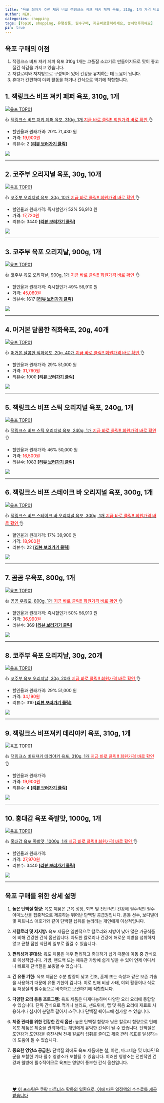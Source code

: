 ```yaml
---
title: "육포 최저가 추천 제품 비교 잭링크스 비프 져키 페퍼 육포, 310g, 1개 가격 비교 최저가장점"
author: NEO.
categories: shopping
tags: [Top10, shopping, 유행상품, 필수구매, 지금바로클릭하세요, 놓치면후회해요]
pin: true
---
```

## 육포 구매의 이점
1. 잭링크스 비프 져키 페퍼 육포 310g 1개는 고품질 소고기로 만들어지므로 맛이 좋고 질긴 식감을 가지고 있습니다.
2. 저칼로리와 저지방으로 구성되어 있어 건강을 유지하는 데 도움이 됩니다.
3. 휴대가 간편하여 야외 활동을 하거나 간식으로 먹기에 적합합니다.

   

## 1. 잭링크스 비프 져키 페퍼 육포, 310g, 1개

[![육포 TOP01](https://thumbnail10.coupangcdn.com/thumbnails/remote/490x490ex/image/retail/images/9087612011128057-5e33fd9f-dab4-4677-abf0-cc1cb4c88604.jpg)](https://link.coupang.com/re/AFFSDP?lptag=AF3617701&subid=GithubCoopas&pageKey=2275708269&traceid=V0-153&itemId=3905011288&vendorItemId=71889584799)


👍 [잭링크스 비프 져키 페퍼 육포, 310g, 1개 <font color=red> 지금 바로 클릭!! 회원가격 바로 확인 </font> ](https://link.coupang.com/re/AFFSDP?lptag=AF3617701&subid=GithubCoopas&pageKey=2275708269&traceid=V0-153&itemId=3905011288&vendorItemId=71889584799) 👌 


- 할인율과 원래가격: 20%  71,430   원
- 가격: <span style='color:red'>19,900원</span>
- 리뷰수: 2  [**[리뷰 보러가기 클릭]**](https://link.coupang.com/re/AFFSDP?lptag=AF3617701&subid=GithubCoopas&pageKey=2275708269&traceid=V0-153&itemId=3905011288&vendorItemId=71889584799)

[![](/discount_price.png)](https://link.coupang.com/re/AFFSDP?lptag=AF3617701&subid=GithubCoopas&pageKey=2275708269&traceid=V0-153&itemId=3905011288&vendorItemId=71889584799)

---


   

## 2. 코주부 오리지널 육포, 30g, 10개

[![육포 TOP01](https://thumbnail8.coupangcdn.com/thumbnails/remote/490x490ex/image/retail/images/1325800870030235-2caada11-1b9f-42cc-805d-40ff94d56171.jpg)](https://link.coupang.com/re/AFFSDP?lptag=AF3617701&subid=GithubCoopas&pageKey=27812688&traceid=V0-153&itemId=2472280852&vendorItemId=70465669047)


👍 [코주부 오리지널 육포, 30g, 10개 <font color=red> 지금 바로 클릭!! 회원가격 바로 확인 </font> ](https://link.coupang.com/re/AFFSDP?lptag=AF3617701&subid=GithubCoopas&pageKey=27812688&traceid=V0-153&itemId=2472280852&vendorItemId=70465669047) 👌 


- 할인율과 원래가격: 즉시할인가 52%  56,910   원
- 가격: <span style='color:red'>17,720원</span>
- 리뷰수: 3440  [**[리뷰 보러가기 클릭]**](https://link.coupang.com/re/AFFSDP?lptag=AF3617701&subid=GithubCoopas&pageKey=27812688&traceid=V0-153&itemId=2472280852&vendorItemId=70465669047)

[![](/discount_price.png)](https://link.coupang.com/re/AFFSDP?lptag=AF3617701&subid=GithubCoopas&pageKey=27812688&traceid=V0-153&itemId=2472280852&vendorItemId=70465669047)

---


   

## 3. 코주부 육포 오리지날, 900g, 1개

[![육포 TOP01](https://thumbnail6.coupangcdn.com/thumbnails/remote/490x490ex/image/retail/images/2975056914260594-90975327-311c-443b-bb0e-68d19c756d62.jpg)](https://link.coupang.com/re/AFFSDP?lptag=AF3617701&subid=GithubCoopas&pageKey=27812688&traceid=V0-153&itemId=110891748&vendorItemId=3217249902)


👍 [코주부 육포 오리지날, 900g, 1개 <font color=red> 지금 바로 클릭!! 회원가격 바로 확인 </font> ](https://link.coupang.com/re/AFFSDP?lptag=AF3617701&subid=GithubCoopas&pageKey=27812688&traceid=V0-153&itemId=110891748&vendorItemId=3217249902) 👌 


- 할인율과 원래가격: 즉시할인가 49%  56,910   원
- 가격: <span style='color:red'>45,060원</span>
- 리뷰수: 1617  [**[리뷰 보러가기 클릭]**](https://link.coupang.com/re/AFFSDP?lptag=AF3617701&subid=GithubCoopas&pageKey=27812688&traceid=V0-153&itemId=110891748&vendorItemId=3217249902)

[![](/discount_price.png)](https://link.coupang.com/re/AFFSDP?lptag=AF3617701&subid=GithubCoopas&pageKey=27812688&traceid=V0-153&itemId=110891748&vendorItemId=3217249902)

---


   

## 4. 머거본 달콤한 직화육포, 20g, 40개

[![육포 TOP01](https://thumbnail6.coupangcdn.com/thumbnails/remote/490x490ex/image/retail/images/487ccdfc-eb22-4dfb-82d3-640745a1bf8e6176478368186971212.png)](https://link.coupang.com/re/AFFSDP?lptag=AF3617701&subid=GithubCoopas&pageKey=71338820&traceid=V0-153&itemId=18172816067&vendorItemId=85322107560)


👍 [머거본 달콤한 직화육포, 20g, 40개 <font color=red> 지금 바로 클릭!! 회원가격 바로 확인 </font> ](https://link.coupang.com/re/AFFSDP?lptag=AF3617701&subid=GithubCoopas&pageKey=71338820&traceid=V0-153&itemId=18172816067&vendorItemId=85322107560) 👌 


- 할인율과 원래가격: 29%  51,000   원
- 가격: <span style='color:red'>31,760원</span>
- 리뷰수: 1000  [**[리뷰 보러가기 클릭]**](https://link.coupang.com/re/AFFSDP?lptag=AF3617701&subid=GithubCoopas&pageKey=71338820&traceid=V0-153&itemId=18172816067&vendorItemId=85322107560)

[![](/discount_price.png)](https://link.coupang.com/re/AFFSDP?lptag=AF3617701&subid=GithubCoopas&pageKey=71338820&traceid=V0-153&itemId=18172816067&vendorItemId=85322107560)

---


   

## 5. 잭링크스 비프 스틱 오리지널 육포, 240g, 1개

[![육포 TOP01](https://thumbnail6.coupangcdn.com/thumbnails/remote/490x490ex/image/retail/images/8229655201492206-4fb6286f-5190-4ceb-aeb1-6e2c7615f0b6.jpg)](https://link.coupang.com/re/AFFSDP?lptag=AF3617701&subid=GithubCoopas&pageKey=2275708271&traceid=V0-153&itemId=3905011293&vendorItemId=71889584820)


👍 [잭링크스 비프 스틱 오리지널 육포, 240g, 1개 <font color=red> 지금 바로 클릭!! 회원가격 바로 확인 </font> ](https://link.coupang.com/re/AFFSDP?lptag=AF3617701&subid=GithubCoopas&pageKey=2275708271&traceid=V0-153&itemId=3905011293&vendorItemId=71889584820) 👌 


- 할인율과 원래가격: 46%  50,000   원
- 가격: <span style='color:red'>16,500원</span>
- 리뷰수: 1083  [**[리뷰 보러가기 클릭]**](https://link.coupang.com/re/AFFSDP?lptag=AF3617701&subid=GithubCoopas&pageKey=2275708271&traceid=V0-153&itemId=3905011293&vendorItemId=71889584820)

[![](/discount_price.png)](https://link.coupang.com/re/AFFSDP?lptag=AF3617701&subid=GithubCoopas&pageKey=2275708271&traceid=V0-153&itemId=3905011293&vendorItemId=71889584820)

---


   

## 6. 잭링크스 비프 스테이크 바 오리지널 육포, 300g, 1개

[![육포 TOP01](https://thumbnail8.coupangcdn.com/thumbnails/remote/490x490ex/image/retail/images/5043897959563699-4cd384f6-c4fc-45e2-9354-670e87dc7abe.jpeg)](https://link.coupang.com/re/AFFSDP?lptag=AF3617701&subid=GithubCoopas&pageKey=6640542126&traceid=V0-153&itemId=15178641468&vendorItemId=82399929469)


👍 [잭링크스 비프 스테이크 바 오리지널 육포, 300g, 1개 <font color=red> 지금 바로 클릭!! 회원가격 바로 확인 </font> ](https://link.coupang.com/re/AFFSDP?lptag=AF3617701&subid=GithubCoopas&pageKey=6640542126&traceid=V0-153&itemId=15178641468&vendorItemId=82399929469) 👌 


- 할인율과 원래가격: 17%  39,900   원
- 가격: <span style='color:red'>18,900원</span>
- 리뷰수: 22  [**[리뷰 보러가기 클릭]**](https://link.coupang.com/re/AFFSDP?lptag=AF3617701&subid=GithubCoopas&pageKey=6640542126&traceid=V0-153&itemId=15178641468&vendorItemId=82399929469)

[![](/discount_price.png)](https://link.coupang.com/re/AFFSDP?lptag=AF3617701&subid=GithubCoopas&pageKey=6640542126&traceid=V0-153&itemId=15178641468&vendorItemId=82399929469)

---


   

## 7. 곰곰 우육포, 800g, 1개

[![육포 TOP01](https://thumbnail7.coupangcdn.com/thumbnails/remote/490x490ex/image/retail/images/3404906671634808-141504d2-f49f-44d8-9de2-a0cda83e7199.jpg)](https://link.coupang.com/re/AFFSDP?lptag=AF3617701&subid=GithubCoopas&pageKey=200641055&traceid=V0-153&itemId=538449039&vendorItemId=4407166912)


👍 [곰곰 우육포, 800g, 1개 <font color=red> 지금 바로 클릭!! 회원가격 바로 확인 </font> ](https://link.coupang.com/re/AFFSDP?lptag=AF3617701&subid=GithubCoopas&pageKey=200641055&traceid=V0-153&itemId=538449039&vendorItemId=4407166912) 👌 


- 할인율과 원래가격: 즉시할인가 50%  56,910   원
- 가격: <span style='color:red'>36,990원</span>
- 리뷰수: 369  [**[리뷰 보러가기 클릭]**](https://link.coupang.com/re/AFFSDP?lptag=AF3617701&subid=GithubCoopas&pageKey=200641055&traceid=V0-153&itemId=538449039&vendorItemId=4407166912)

[![](/discount_price.png)](https://link.coupang.com/re/AFFSDP?lptag=AF3617701&subid=GithubCoopas&pageKey=200641055&traceid=V0-153&itemId=538449039&vendorItemId=4407166912)

---


   

## 8. 코주부 육포 오리지날, 30g, 20개

[![육포 TOP01](https://thumbnail7.coupangcdn.com/thumbnails/remote/490x490ex/image/retail/images/386e28f4-47f7-4d23-9f0b-5c434407293d4942645711295280257.png)](https://link.coupang.com/re/AFFSDP?lptag=AF3617701&subid=GithubCoopas&pageKey=27812688&traceid=V0-153&itemId=18172760910&vendorItemId=85322055072)


👍 [코주부 육포 오리지날, 30g, 20개 <font color=red> 지금 바로 클릭!! 회원가격 바로 확인 </font> ](https://link.coupang.com/re/AFFSDP?lptag=AF3617701&subid=GithubCoopas&pageKey=27812688&traceid=V0-153&itemId=18172760910&vendorItemId=85322055072) 👌 


- 할인율과 원래가격: 29%  51,000   원
- 가격: <span style='color:red'>34,190원</span>
- 리뷰수: 310  [**[리뷰 보러가기 클릭]**](https://link.coupang.com/re/AFFSDP?lptag=AF3617701&subid=GithubCoopas&pageKey=27812688&traceid=V0-153&itemId=18172760910&vendorItemId=85322055072)

[![](/discount_price.png)](https://link.coupang.com/re/AFFSDP?lptag=AF3617701&subid=GithubCoopas&pageKey=27812688&traceid=V0-153&itemId=18172760910&vendorItemId=85322055072)

---


   

## 9. 잭링크스 비프져키 데리야키 육포, 310g, 1개

[![육포 TOP01](https://thumbnail10.coupangcdn.com/thumbnails/remote/490x490ex/image/retail/images/4794061930978408-14f4b59a-1592-40dd-b209-75a28fa41f38.jpg)](https://link.coupang.com/re/AFFSDP?lptag=AF3617701&subid=GithubCoopas&pageKey=6640542530&traceid=V0-153&itemId=15178642801&vendorItemId=82399930741)


👍 [잭링크스 비프져키 데리야키 육포, 310g, 1개 <font color=red> 지금 바로 클릭!! 회원가격 바로 확인 </font> ](https://link.coupang.com/re/AFFSDP?lptag=AF3617701&subid=GithubCoopas&pageKey=6640542530&traceid=V0-153&itemId=15178642801&vendorItemId=82399930741) 👌 


- 할인율과 원래가격: 
- 가격: <span style='color:red'>19,900원</span>
- 리뷰수: 4  [**[리뷰 보러가기 클릭]**](https://link.coupang.com/re/AFFSDP?lptag=AF3617701&subid=GithubCoopas&pageKey=6640542530&traceid=V0-153&itemId=15178642801&vendorItemId=82399930741)

[![](/discount_price.png)](https://link.coupang.com/re/AFFSDP?lptag=AF3617701&subid=GithubCoopas&pageKey=6640542530&traceid=V0-153&itemId=15178642801&vendorItemId=82399930741)

---


   

## 10. 홍대감 육포 족발맛, 1000g, 1개

[![육포 TOP01](https://thumbnail10.coupangcdn.com/thumbnails/remote/490x490ex/image/retail/images/15090364990950-eb4596a9-9bf9-47f0-a10d-b06d03411ce6.jpg)](https://link.coupang.com/re/AFFSDP?lptag=AF3617701&subid=GithubCoopas&pageKey=199372054&traceid=V0-153&itemId=577191863&vendorItemId=4513802975)


👍 [홍대감 육포 족발맛, 1000g, 1개 <font color=red> 지금 바로 클릭!! 회원가격 바로 확인 </font> ](https://link.coupang.com/re/AFFSDP?lptag=AF3617701&subid=GithubCoopas&pageKey=199372054&traceid=V0-153&itemId=577191863&vendorItemId=4513802975) 👌 


- 할인율과 원래가격: 
- 가격: <span style='color:red'>27,970원</span>
- 리뷰수: 3440  [**[리뷰 보러가기 클릭]**](https://link.coupang.com/re/AFFSDP?lptag=AF3617701&subid=GithubCoopas&pageKey=199372054&traceid=V0-153&itemId=577191863&vendorItemId=4513802975)

[![](/discount_price.png)](https://link.coupang.com/re/AFFSDP?lptag=AF3617701&subid=GithubCoopas&pageKey=199372054&traceid=V0-153&itemId=577191863&vendorItemId=4513802975)

---
## 육포 구매를 위한 상세 설명
1. **높은 단백질 함량:** 육포 제품은 근육 성장, 회복 및 전반적인 건강에 필수적인 필수 아미노산을 집중적으로 제공하는 뛰어난 단백질 공급원입니다. 운동 선수, 보디빌더 및 피트니스 애호가와 같이 단백질 섭취를 늘리려는 개인에게 이상적입니다.


2. **저칼로리 및 저지방:** 육포 제품은 일반적으로 칼로리와 지방이 낮아 많은 가공식품에 비해 건강한 간식 옵션입니다. 과도한 칼로리나 건강에 해로운 지방을 섭취하지 않고 균형 잡힌 식단의 일부로 즐길 수 있습니다.


3. **편리성과 휴대성:** 육포 제품은 매우 편리하고 휴대하기 쉽기 때문에 이동 중 간식으로 이상적입니다. 가방, 핸드백 또는 체육관 가방에 쉽게 넣을 수 있어 언제 어디서나 빠르게 단백질을 보충할 수 있습니다.


4. **긴 유통 기한:** 육포 제품은 수분 함량이 낮고 건조, 훈제 또는 숙성과 같은 보존 기술을 사용하기 때문에 유통 기한이 깁니다. 이로 인해 비상 사태, 야외 활동이나 식료품 저장실의 필수품으로 비축하고 보관하기에 적합합니다.


5. **다양한 요리 응용 프로그램:** 육포 제품은 다재다능하며 다양한 요리 요리에 통합할 수 있습니다. 단독 간식으로 먹거나 샐러드, 샌드위치, 랩 및 볶음 요리에 재료로 사용하거나 심지어 분말로 갈아서 스무디나 단백질 쉐이크에 첨가할 수 있습니다.


6. **체중 관리를 위한 건강한 간식 옵션:** 높은 단백질 함량과 낮은 칼로리 함량으로 인해 육포 제품은 체중을 관리하려는 개인에게 유익한 간식이 될 수 있습니다. 단백질은 포만감과 포만감을 증진시켜 전체 칼로리 섭취를 줄이고 체중 관리 목표를 달성하는 데 도움이 될 수 있습니다.


7. **중요한 영양소 공급원:** 단백질 외에도 육포 제품에는 철, 아연, 마그네슘 및 비타민 B군을 포함한 기타 필수 영양소가 포함될 수 있습니다. 이러한 영양소는 전반적인 건강과 웰빙에 필수적이므로 육포는 영양이 풍부한 간식 옵션입니다.<br><br><br><br><br> [ ❤  이 포스팅은 쿠팡 파트너스 활동의 일환으로, 이에 따른 일정액의 수수료를 제공받습니다](https://link.coupang.com/a/bcEFyh)